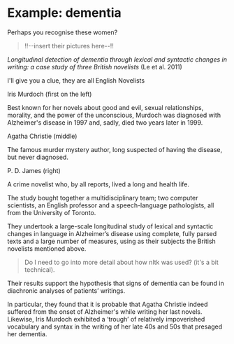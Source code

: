 # Example: dementia

Perhaps you recognise these women?


> !!--insert their pictures here--!!

*Longitudinal detection of dementia through lexical and syntactic changes in writing: a case study of three British novelists* (Le et al. 2011)

I'll give you a clue, they are all English Novelists

Iris Murdoch (first on the left)

Best known for her novels about good and evil, sexual relationships, morality, and the power of the unconscious, Murdoch was diagnosed with Alzheimer's disease in 1997 and, sadly, died two years later in 1999.

Agatha Christie (middle)

The famous murder mystery author, long suspected of having the disease, but never diagnosed.

P. D. James (right)

A crime novelist who, by all reports, lived a long and health life.

The study bought together a multidisciplinary team; two computer scientists, an English professor and a speech-language pathologists, all from the University of Toronto.

They undertook a large-scale longitudinal study of lexical and syntactic changes in language in Alzheimer’s disease using complete, fully parsed texts and a large
number of measures, using as their subjects the British novelists mentioned above. 

> Do I need to go into more detail about how nltk was used? (it's a bit technical).

Their results support the hypothesis that signs of dementia can be found in diachronic analyses of patients’ writings.

In particular, they found that it is probable that Agatha Christie indeed suffered from the onset of Alzheimer's while writing her last novels. Likewise, Iris Murdoch exhibited a ‘trough’ of relatively impoverished vocabulary and syntax in the writing of her late 40s and 50s that presaged her dementia.



 


